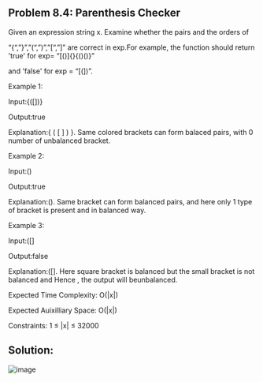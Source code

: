 <h2>Problem 8.4: Parenthesis Checker</h2>

Given an expression string x. Examine whether the pairs and the orders of

“{“,”}”,”(“,”)”,”[“,”]” are correct in exp.For example, the function should return 'true' for exp= “[()]{}{()()}” 

and 'false' for exp = “[(])”.

Example 1:

Input:{([])}

Output:true

Explanation:{ ( [ ] ) }. Same colored brackets can form balaced pairs, with 0 number of unbalanced bracket.

Example 2:

Input:()

Output:true

Explanation:(). Same bracket can form balanced pairs, and here only 1 type of bracket is present and in balanced way.

Example 3:

Input:([]

Output:false

Explanation:([]. Here square bracket is balanced but the small bracket is not balanced and Hence , the output will beunbalanced.

Expected Time Complexity: O(|x|) 

Expected Auixilliary Space: O(|x|)

Constraints: 1 ≤ |x| ≤ 32000

<h2>Solution:</h2>

![image](https://user-images.githubusercontent.com/46132450/225556126-31b47114-3819-4413-bba3-a6f355372f00.png)
